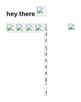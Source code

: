 <!-- Heading -->
### hey there <img src="https://media.giphy.com/media/hvRJCLFzcasrR4ia7z/giphy.gif" width="25px">
<a href="https://www.instagram.com/aryadeepit/">
  <img align="left" alt="Aryadeep's Instagram" width="22px" src="https://cdn-icons-png.flaticon.com/512/1409/1409946.png" />
</a>
<a href="mailto:aryadeepit@gmail.com">
  <img align="left" alt="Aryadeep's Email" width="22px" src="https://cdn-icons-png.flaticon.com/512/5968/5968534.png" />
</a>
<a href="https://twitter.com/aryadeepit">
  <img align="left" alt="Aryadeep Chakraborty | Twitter" width="22px" src="https://raw.githubusercontent.com/peterthehan/peterthehan/master/assets/twitter.svg" />
</a>
<a href="https://www.linkedin.com/in/aryadeepit/">
  <img align="left" alt="Aryadeep's LinkedIN" width="22px" src="https://raw.githubusercontent.com/peterthehan/peterthehan/master/assets/linkedin.svg" />
</a>
<a href="https://www.aryadeepit.github.io/">
  <img align="left" alt="Aryadeep's Portfolio Website" width="12%" height="22%" src="https://www.buymeacoffee.com/assets/img/guidelines/download-assets-sm-1.svg" />
</a>

![](https://visitor-badge.laobi.icu/badge?page_id=AryadeepIT.AryadeepIT)

